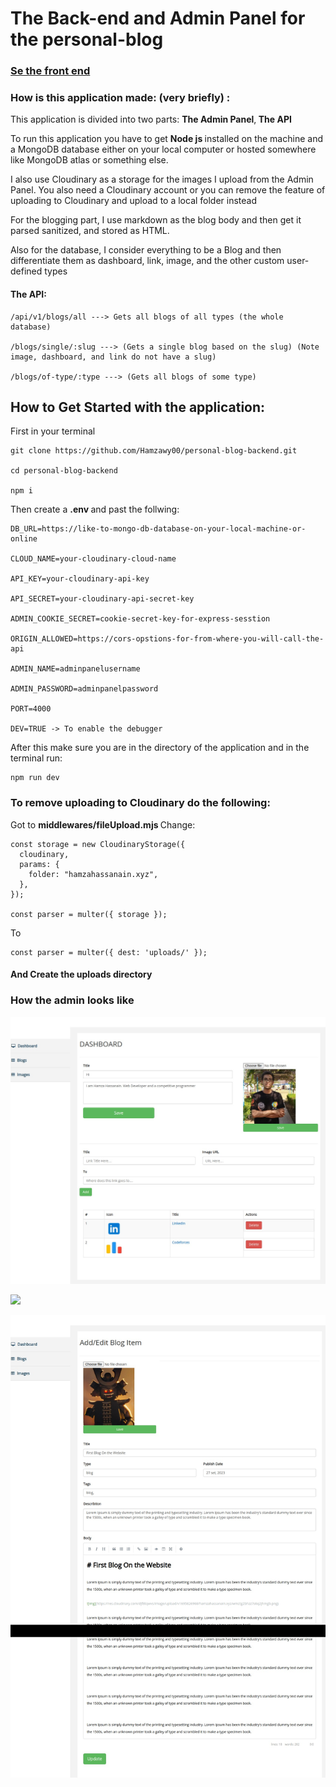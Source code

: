 # The Back-end and Admin Panel for the personal-blog

### [Se the front end](https://github.com/Hamzawy00/personal-blog-frontend)

### How is this application made: (very briefly) :

This application is divided into two parts: <strong> The Admin Panel</strong>,<strong> The API</strong>

To run this application you have to get <strong> Node js </strong> installed on the machine and a MongoDB database either on your local computer or hosted somewhere like MongoDB atlas or something else.

I also use Cloudinary as a storage for the images I upload from the Admin Panel. You also need a Cloudinary account or you can remove the feature of uploading to Cloudinary and upload to a local folder instead

For the blogging part, I use markdown as the blog body and then get it parsed sanitized, and stored as HTML.

Also for the database, I consider everything to be a Blog and then differentiate them as dashboard, link, image, and the other custom user-defined types

#### The API:

```
/api/v1/blogs/all ---> Gets all blogs of all types (the whole database)

/blogs/single/:slug ---> (Gets a single blog based on the slug) (Note image, dashboard, and link do not have a slug)

/blogs/of-type/:type ---> (Gets all blogs of some type)

```

## How to Get Started with the application:

First in your terminal

```
git clone https://github.com/Hamzawy00/personal-blog-backend.git

cd personal-blog-backend

npm i
```

Then create a <strong> .env </strong> and past the follwing:

```
DB_URL=https://like-to-mongo-db-database-on-your-local-machine-or-online

CLOUD_NAME=your-cloudinary-cloud-name

API_KEY=your-cloudinary-api-key

API_SECRET=your-cloudinary-api-secret-key

ADMIN_COOKIE_SECRET=cookie-secret-key-for-express-sesstion

ORIGIN_ALLOWED=https://cors-opstions-for-from-where-you-will-call-the-api

ADMIN_NAME=adminpanelusername

ADMIN_PASSWORD=adminpanelpassword

PORT=4000

DEV=TRUE -> To enable the debugger
```

After this make sure you are in the directory of the application and in the terminal run:

```
npm run dev
```

### To remove uploading to Cloudinary do the following:

Got to <strong> middlewares/fileUpload.mjs </strong>
Change:

```
const storage = new CloudinaryStorage({
  cloudinary,
  params: {
    folder: "hamzahassanain.xyz",
  },
});

const parser = multer({ storage });
```

To

```
const parser = multer({ dest: 'uploads/' });
```

#### <strong> And Create the uploads directory </strong>

### How the admin looks like

![](README/admin-dashboard.jpg)

![](README/blogspage.jpg)

![](README/singleblogpage.jpg)
